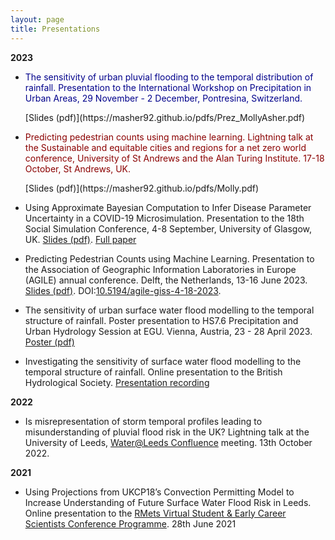 ```yaml
---
layout: page
title: Presentations
---
```


**2023**
  * <p style="color:darkblue;">The sensitivity of urban pluvial flooding to the temporal distribution of rainfall. Presentation to the International Workshop on Precipitation in Urban Areas, 29 November - 2 December, Pontresina, Switzerland.</p>[Slides (pdf)](https://masher92.github.io/pdfs/Prez_MollyAsher.pdf)

  * <p style="color:darkred;">Predicting pedestrian counts using machine learning. Lightning talk at the Sustainable and equitable cities and regions for a net zero world conference, University of St Andrews and the Alan Turing Institute. 17-18 October, St Andrews, UK.</p> [Slides (pdf)](https://masher92.github.io/pdfs/Molly.pdf)

  * Using Approximate Bayesian Computation to Infer Disease Parameter Uncertainty in a COVID-19 Microsimulation. Presentation to the 18th Social Simulation Conference, 4-8 September, University of Glasgow, UK. [Slides (pdf)](https://masher92.github.io/pdfs/2023-09-SSC.pdf). [Full paper](https://www.nature.com/articles/s41598-023-35580-z)
 
  * Predicting Pedestrian Counts using Machine Learning. Presentation to the Association of Geographic Information Laboratories in Europe (AGILE) annual conference. Delft, the Netherlands, 13-16 June 2023. [Slides (pdf)](https://masher92.github.io/pdfs/2023-07-AGILE_ML.pdf). DOI:[10.5194/agile-giss-4-18-2023](https://agile-giss.copernicus.org/articles/4/18/2023/).
    
  * The sensitivity of urban surface water flood modelling to the temporal structure of rainfall. Poster presentation to HS7.6 Precipitation and Urban Hydrology Session at EGU. Vienna, Austria, 23 - 28 April 2023. [Poster (pdf)](https://masher92.github.io/pdfs/EGU_Poster.pdf)

  * Investigating the sensitivity of surface water flood modelling to the temporal structure of rainfall. Online presentation to the British Hydrological Society. [Presentation recording](https://www.youtube.com/watch?v=VDoh3i_Qx4Q&t=1011s)

**2022**
* Is misrepresentation of storm temporal profiles leading to misunderstanding of pluvial flood risk in the UK? Lightning talk at the University of Leeds, [Water@Leeds Confluence](https://water.leeds.ac.uk/news/waterleeds-confluence-2022/) meeting. 13th October 2022.

**2021**
* Using Projections from UKCP18’s Convection Permitting Model to Increase Understanding of Future Surface Water Flood Risk in Leeds. Online presentation to the [RMets Virtual Student & Early Career Scientists
Conference Programme](https://www.rmets.org/sites/default/files/2021-06/virtual_student_conference_programme_2021_0.pdf). 28th June 2021



